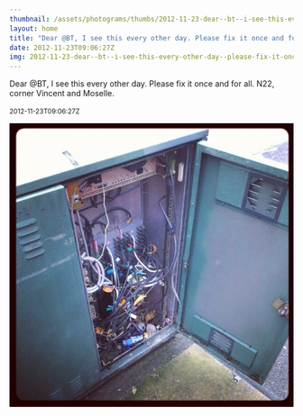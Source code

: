 ```yaml
---
thumbnail: /assets/photograms/thumbs/2012-11-23-dear--bt--i-see-this-every-other-day--please-fix-it-once-and-for-all--n22--corner-vincent-and-moselle-.jpg
layout: home
title: "Dear @BT, I see this every other day. Please fix it once and for all. N22, corner Vincent and Moselle."
date: 2012-11-23T09:06:27Z
img: 2012-11-23-dear--bt--i-see-this-every-other-day--please-fix-it-once-and-for-all--n22--corner-vincent-and-moselle-.jpg
---
```


Dear @BT, I see this every other day. Please fix it once and for all. N22, corner Vincent and Moselle.

<small>2012-11-23T09:06:27Z</small>

![Dear @BT, I see this every other day. Please fix it once and for all. N22, corner Vincent and Moselle.](/assets/photograms/original/2012-11-23-dear--bt--i-see-this-every-other-day--please-fix-it-once-and-for-all--n22--corner-vincent-and-moselle-.jpg)
